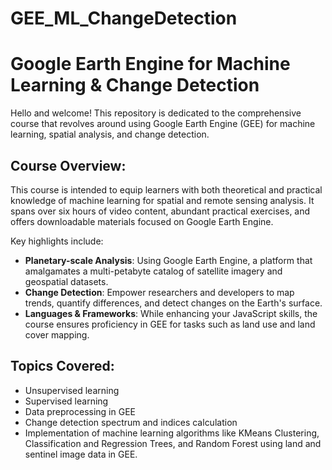# GEE_ML_ChangeDetection
# Google Earth Engine for Machine Learning & Change Detection

Hello and welcome! This repository is dedicated to the comprehensive course that revolves around using Google Earth Engine (GEE) for machine learning, spatial analysis, and change detection.

## Course Overview:
This course is intended to equip learners with both theoretical and practical knowledge of machine learning for spatial and remote sensing analysis. It spans over six hours of video content, abundant practical exercises, and offers downloadable materials focused on Google Earth Engine.

Key highlights include:
- **Planetary-scale Analysis**: Using Google Earth Engine, a platform that amalgamates a multi-petabyte catalog of satellite imagery and geospatial datasets.
- **Change Detection**: Empower researchers and developers to map trends, quantify differences, and detect changes on the Earth's surface.
- **Languages & Frameworks**: While enhancing your JavaScript skills, the course ensures proficiency in GEE for tasks such as land use and land cover mapping.
  
## Topics Covered:
- Unsupervised learning
- Supervised learning
- Data preprocessing in GEE
- Change detection spectrum and indices calculation
- Implementation of machine learning algorithms like KMeans Clustering, Classification and Regression Trees, and Random Forest using land and sentinel image data in GEE.

